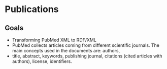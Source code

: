 # Publications

## Goals

* Transforming PubMed XML to RDF/XML
* PubMed collects articles coming from different scientific journals. The main concepts used in the documents are: authors,
* title, abstract, keywords, publishing journal, citations (cited articles with authors), license, identifiers.
